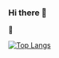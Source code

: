 ### Hi there 👋

:mate:

[![Top Langs](https://github-readme-stats-git-masterrstaa-rickstaa.vercel.app/api/top-langs/?username=basiliocaffese)](https://github.com/basiliocaffese/github-readme-stats)

<!--
**basiliocaffese/basiliocaffese** is a ✨ _special_ ✨ repository because its `README.md` (this file) appears on your GitHub profile.

Here are some ideas to get you started:

- 🔭 I’m currently working on ...
- 🌱 I’m currently learning ...
- 👯 I’m looking to collaborate on ...
- 🤔 I’m looking for help with ...
- 💬 Ask me about ...
- 📫 How to reach me: ...
- 😄 Pronouns: ...
- ⚡ Fun fact: ...
-->
